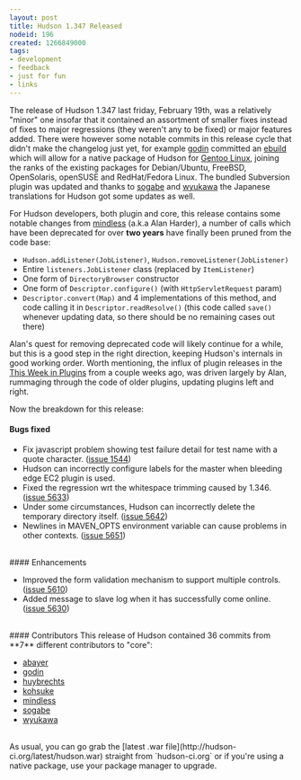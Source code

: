 ```yaml
---
layout: post
title: Hudson 1.347 Released
nodeid: 196
created: 1266849000
tags:
- development
- feedback
- just for fun
- links
---
```

The release of Hudson 1.347 last friday, February 19th, was a relatively "minor" one insofar that it contained an assortment of smaller fixes instead of fixes to major regressions (they weren't any to be fixed) or major features added. There were however some notable commits in this release cycle that didn't make the changelog just yet, for example <a id="aptureLink_TgMtrwa0Sz" href="http://twitter.com/_godin_">godin</a> committed an <a id="aptureLink_HxZkmWKjTi" href="http://en.wikipedia.org/wiki/Ebuild">ebuild</a> which will allow for a native package of Hudson for <a id="aptureLink_uU6StMFk4O" href="http://en.wikipedia.org/wiki/Gentoo%20Linux">Gentoo Linux</a>, joining the ranks of the existing packages for Debian/Ubuntu, FreeBSD, OpenSolaris, openSUSE and RedHat/Fedora Linux. The bundled Subversion plugin was updated and thanks to <a id="aptureLink_IPwBJtA60V" href="http://twitter.com/ssogabe">sogabe</a> and <a id="aptureLink_9NWuFKYOM9" href="http://twitter.com/wyukawa">wyukawa</a> the Japanese translations for Hudson got some updates as well. 

For Hudson developers, both plugin and core, this release contains some notable changes from <a id="aptureLink_XwoYyUAc5v" href="http://blogs.sun.com/mindless">mindless</a> (a.k.a Alan Harder), a number of calls which have been deprecated for over **two years** have finally been pruned from the code base:

* `Hudson.addListener(JobListener)`, `Hudson.removeListener(JobListener)`
* Entire `listeners.JobListener` class (replaced by `ItemListener`)
* One form of `DirectoryBrowser` constructor
* One form of `Descriptor.configure()` (with `HttpServletRequest` param)
* `Descriptor.convert(Map)` and 4 implementations of this method, and code calling it in `Descriptor.readResolve()` (this code called `save()` whenever updating data, so there should be no remaining cases out there)

Alan's quest for removing deprecated code will likely continue for a while, but this is a good step in the right direction, keeping Hudson's internals in good working order. Worth mentioning, the influx of plugin releases in the [This Week in Plugins](http://blog.hudson-ci.org/content/week-plugins-0) from a couple weeks ago, was driven largely by Alan, rummaging through the code of older plugins, updating plugins left and right.
<!--break-->
Now the breakdown for this release:

#### Bugs fixed
<ul class=image>
  <li class=bug> 
    Fix javascript problem showing test failure detail for test name with a quote character.
    (<a href="http://issues.hudson-ci.org/browse/HUDSON-1544">issue 1544</a>)
  <li class=bug> 
    Hudson can incorrectly configure labels for the master when bleeding edge EC2 plugin is used.
  <li class=bug> 
    Fixed the regression wrt the whitespace trimming caused by 1.346.
    (<a href="http://issues.hudson-ci.org/browse/HUDSON-5633">issue 5633</a>)
  <li class=bug> 
    Under some circumstances, Hudson can incorrectly delete the temporary directory itself.
    (<a href="http://issues.hudson-ci.org/browse/HUDSON-5642">issue 5642</a>)
  <li class=bug> 
    Newlines in MAVEN_OPTS environment variable can cause problems in other contexts.
    (<a href="http://issues.hudson-ci.org/browse/HUDSON-5651">issue 5651</a>)
</ul>

<br clear="all"/>
#### Enhancements
<ul>
  <li class=rfe> 
    Improved the form validation mechanism to support multiple controls.
    (<a href="http://issues.hudson-ci.org/browse/HUDSON-5610">issue 5610</a>)
  <li class=rfe> 
    Added message to slave log when it has successfully come online.
    (<a href="http://issues.hudson-ci.org/browse/HUDSON-5630">issue 5630</a>)
</ul>


<br clear="all"/>
#### Contributors 
This release of Hudson contained 36 commits from **7** different contributors to "core":

* <a id="aptureLink_YFkDO3e779" href="http://twitter.com/abayer">abayer</a>
* <a id="aptureLink_TgMtrwa0Sz" href="http://twitter.com/_godin_">godin</a>
* <a id="aptureLink_BJgeHDF4sh" href="http://www.linkedin.com/in/thuybrechts">huybrechts</a>
* <a id="aptureLink_YaPunVjeFQ" href="http://twitter.com/kohsukekawa">kohsuke</a>
* <a id="aptureLink_XwoYyUAc5v" href="http://blogs.sun.com/mindless">mindless</a>
* <a id="aptureLink_IPwBJtA60V" href="http://twitter.com/ssogabe">sogabe</a>
* <a id="aptureLink_9NWuFKYOM9" href="http://twitter.com/wyukawa">wyukawa</a>



<br clear="all"/>
As usual, you can go grab the [latest .war file](http://hudson-ci.org/latest/hudson.war) straight from `hudson-ci.org` or if you're using a native package, use your package manager to upgrade.
